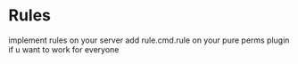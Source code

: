 # Rules
implement rules on your server
add  rule.cmd.rule on your pure perms plugin if u want to work for everyone
